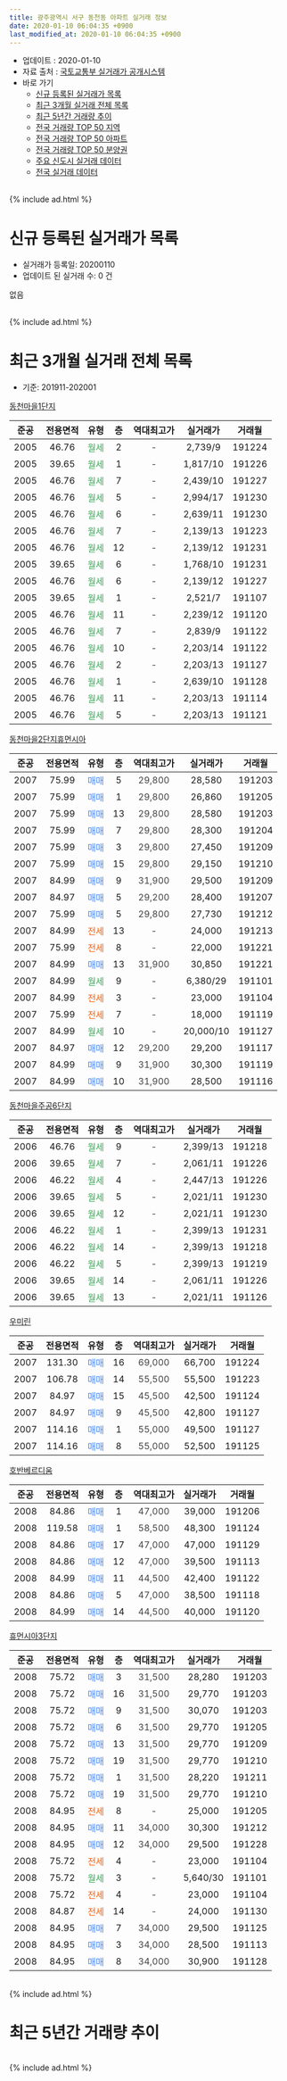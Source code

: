 ```yaml
---
title: 광주광역시 서구 동천동 아파트 실거래 정보
date: 2020-01-10 06:04:35 +0900
last_modified_at: 2020-01-10 06:04:35 +0900
---
```


* 업데이트 : 2020-01-10
* 자료 출처 : [국토교통부 실거래가 공개시스템](http://rt.molit.go.kr)
* 바로 가기
    * [신규 등록된 실거래가 목록](#신규-등록된-실거래가-목록)
    * [최근 3개월 실거래 전체 목록](#최근-3개월-실거래-전체-목록)
    * [최근 5년간 거래량 추이](#최근-5년간-거래량-추이)
    * [전국 거래량 TOP 50 지역](https://inasie.github.io/apt-trade-info/최근-3개월-전국에서-가장-거래가-많이-발생한-지역)
    * [전국 거래량 TOP 50 아파트](https://inasie.github.io/apt-trade-info/최근-3개월-전국에서-가장-거래가-많이-발생한-아파트)
    * [전국 거래량 TOP 50 분양권](https://inasie.github.io/apt-trade-info/최근-3개월-전국에서-가장-거래가-많이-발생한-분양권)
    * [주요 신도시 실거래 데이터](https://inasie.github.io/apt-trade-info/주요-신도시)
    * [전국 실거래 데이터](https://inasie.github.io/apt-trade-info/전국)
<br>
{% include ad.html %}
<br>

# 신규 등록된 실거래가 목록
* 실거래가 등록일: 20200110
* 업데이트 된 실거래 수: 0 건

없음

<br>
{% include ad.html %}
<br>

# 최근 3개월 실거래 전체 목록
* 기준: 201911-202001


[동천마을1단지](https://search.naver.com/search.naver?query=%EA%B4%91%EC%A3%BC%EA%B4%91%EC%97%AD%EC%8B%9C+%EC%84%9C%EA%B5%AC+%EB%8F%99%EC%B2%9C%EB%8F%99+%EB%8F%99%EC%B2%9C%EB%A7%88%EC%9D%841%EB%8B%A8%EC%A7%80)

|준공|전용면적|유형|층|역대최고가|실거래가|거래월|
|:---:|:---:|:---:|:---:|:---:|:---:|:---:|
|2005|46.76|<span style="color:#34a853">월세</span>|2|<span style="color:#444444">-</span>|2,739/9|191224|
|2005|39.65|<span style="color:#34a853">월세</span>|1|<span style="color:#444444">-</span>|1,817/10|191226|
|2005|46.76|<span style="color:#34a853">월세</span>|7|<span style="color:#444444">-</span>|2,439/10|191227|
|2005|46.76|<span style="color:#34a853">월세</span>|5|<span style="color:#444444">-</span>|2,994/17|191230|
|2005|46.76|<span style="color:#34a853">월세</span>|6|<span style="color:#444444">-</span>|2,639/11|191230|
|2005|46.76|<span style="color:#34a853">월세</span>|7|<span style="color:#444444">-</span>|2,139/13|191223|
|2005|46.76|<span style="color:#34a853">월세</span>|12|<span style="color:#444444">-</span>|2,139/12|191231|
|2005|39.65|<span style="color:#34a853">월세</span>|6|<span style="color:#444444">-</span>|1,768/10|191231|
|2005|46.76|<span style="color:#34a853">월세</span>|6|<span style="color:#444444">-</span>|2,139/12|191227|
|2005|39.65|<span style="color:#34a853">월세</span>|1|<span style="color:#444444">-</span>|2,521/7|191107|
|2005|46.76|<span style="color:#34a853">월세</span>|11|<span style="color:#444444">-</span>|2,239/12|191120|
|2005|46.76|<span style="color:#34a853">월세</span>|7|<span style="color:#444444">-</span>|2,839/9|191122|
|2005|46.76|<span style="color:#34a853">월세</span>|10|<span style="color:#444444">-</span>|2,203/14|191122|
|2005|46.76|<span style="color:#34a853">월세</span>|2|<span style="color:#444444">-</span>|2,203/13|191127|
|2005|46.76|<span style="color:#34a853">월세</span>|1|<span style="color:#444444">-</span>|2,639/10|191128|
|2005|46.76|<span style="color:#34a853">월세</span>|11|<span style="color:#444444">-</span>|2,203/13|191114|
|2005|46.76|<span style="color:#34a853">월세</span>|5|<span style="color:#444444">-</span>|2,203/13|191121|

[동천마을2단지휴먼시아](https://search.naver.com/search.naver?query=%EA%B4%91%EC%A3%BC%EA%B4%91%EC%97%AD%EC%8B%9C+%EC%84%9C%EA%B5%AC+%EB%8F%99%EC%B2%9C%EB%8F%99+%EB%8F%99%EC%B2%9C%EB%A7%88%EC%9D%842%EB%8B%A8%EC%A7%80%ED%9C%B4%EB%A8%BC%EC%8B%9C%EC%95%84)

|준공|전용면적|유형|층|역대최고가|실거래가|거래월|
|:---:|:---:|:---:|:---:|:---:|:---:|:---:|
|2007|75.99|<span style="color:#4285f3">매매</span>|5|<span style="color:#444444">29,800</span>|28,580|191203|
|2007|75.99|<span style="color:#4285f3">매매</span>|1|<span style="color:#444444">29,800</span>|26,860|191205|
|2007|75.99|<span style="color:#4285f3">매매</span>|13|<span style="color:#444444">29,800</span>|28,580|191203|
|2007|75.99|<span style="color:#4285f3">매매</span>|7|<span style="color:#444444">29,800</span>|28,300|191204|
|2007|75.99|<span style="color:#4285f3">매매</span>|3|<span style="color:#444444">29,800</span>|27,450|191209|
|2007|75.99|<span style="color:#4285f3">매매</span>|15|<span style="color:#444444">29,800</span>|29,150|191210|
|2007|84.99|<span style="color:#4285f3">매매</span>|9|<span style="color:#444444">31,900</span>|29,500|191209|
|2007|84.97|<span style="color:#4285f3">매매</span>|5|<span style="color:#444444">29,200</span>|28,400|191207|
|2007|75.99|<span style="color:#4285f3">매매</span>|5|<span style="color:#444444">29,800</span>|27,730|191212|
|2007|84.99|<span style="color:#ff5a00">전세</span>|13|<span style="color:#444444">-</span>|24,000|191213|
|2007|75.99|<span style="color:#ff5a00">전세</span>|8|<span style="color:#444444">-</span>|22,000|191221|
|2007|84.99|<span style="color:#4285f3">매매</span>|13|<span style="color:#444444">31,900</span>|30,850|191221|
|2007|84.99|<span style="color:#34a853">월세</span>|9|<span style="color:#444444">-</span>|6,380/29|191101|
|2007|84.99|<span style="color:#ff5a00">전세</span>|3|<span style="color:#444444">-</span>|23,000|191104|
|2007|75.99|<span style="color:#ff5a00">전세</span>|7|<span style="color:#444444">-</span>|18,000|191119|
|2007|84.99|<span style="color:#34a853">월세</span>|10|<span style="color:#444444">-</span>|20,000/10|191127|
|2007|84.97|<span style="color:#4285f3">매매</span>|12|<span style="color:#444444">29,200</span>|29,200|191117|
|2007|84.99|<span style="color:#4285f3">매매</span>|9|<span style="color:#444444">31,900</span>|30,300|191119|
|2007|84.99|<span style="color:#4285f3">매매</span>|10|<span style="color:#444444">31,900</span>|28,500|191116|

[동천마을주공6단지](https://search.naver.com/search.naver?query=%EA%B4%91%EC%A3%BC%EA%B4%91%EC%97%AD%EC%8B%9C+%EC%84%9C%EA%B5%AC+%EB%8F%99%EC%B2%9C%EB%8F%99+%EB%8F%99%EC%B2%9C%EB%A7%88%EC%9D%84%EC%A3%BC%EA%B3%B56%EB%8B%A8%EC%A7%80)

|준공|전용면적|유형|층|역대최고가|실거래가|거래월|
|:---:|:---:|:---:|:---:|:---:|:---:|:---:|
|2006|46.76|<span style="color:#34a853">월세</span>|9|<span style="color:#444444">-</span>|2,399/13|191218|
|2006|39.65|<span style="color:#34a853">월세</span>|7|<span style="color:#444444">-</span>|2,061/11|191226|
|2006|46.22|<span style="color:#34a853">월세</span>|4|<span style="color:#444444">-</span>|2,447/13|191226|
|2006|39.65|<span style="color:#34a853">월세</span>|5|<span style="color:#444444">-</span>|2,021/11|191230|
|2006|39.65|<span style="color:#34a853">월세</span>|12|<span style="color:#444444">-</span>|2,021/11|191230|
|2006|46.22|<span style="color:#34a853">월세</span>|1|<span style="color:#444444">-</span>|2,399/13|191231|
|2006|46.22|<span style="color:#34a853">월세</span>|14|<span style="color:#444444">-</span>|2,399/13|191218|
|2006|46.22|<span style="color:#34a853">월세</span>|5|<span style="color:#444444">-</span>|2,399/13|191219|
|2006|39.65|<span style="color:#34a853">월세</span>|14|<span style="color:#444444">-</span>|2,061/11|191226|
|2006|39.65|<span style="color:#34a853">월세</span>|13|<span style="color:#444444">-</span>|2,021/11|191126|


<script async src="//pagead2.googlesyndication.com/pagead/js/adsbygoogle.js"></script>
<!-- 기본 -->
<ins class="adsbygoogle"
     style="display:block"
     data-ad-client="ca-pub-2446590836940007"
     data-ad-slot="1659523306"
     data-ad-format="auto"
     data-full-width-responsive="true"></ins>
<script>
(adsbygoogle = window.adsbygoogle || []).push({});
</script>


[우미린](https://search.naver.com/search.naver?query=%EA%B4%91%EC%A3%BC%EA%B4%91%EC%97%AD%EC%8B%9C+%EC%84%9C%EA%B5%AC+%EB%8F%99%EC%B2%9C%EB%8F%99+%EC%9A%B0%EB%AF%B8%EB%A6%B0)

|준공|전용면적|유형|층|역대최고가|실거래가|거래월|
|:---:|:---:|:---:|:---:|:---:|:---:|:---:|
|2007|131.30|<span style="color:#4285f3">매매</span>|16|<span style="color:#444444">69,000</span>|66,700|191224|
|2007|106.78|<span style="color:#4285f3">매매</span>|14|<span style="color:#444444">55,500</span>|55,500|191223|
|2007|84.97|<span style="color:#4285f3">매매</span>|15|<span style="color:#444444">45,500</span>|42,500|191124|
|2007|84.97|<span style="color:#4285f3">매매</span>|9|<span style="color:#444444">45,500</span>|42,800|191127|
|2007|114.16|<span style="color:#4285f3">매매</span>|1|<span style="color:#444444">55,000</span>|49,500|191127|
|2007|114.16|<span style="color:#4285f3">매매</span>|8|<span style="color:#444444">55,000</span>|52,500|191125|

[호반베르디움](https://search.naver.com/search.naver?query=%EA%B4%91%EC%A3%BC%EA%B4%91%EC%97%AD%EC%8B%9C+%EC%84%9C%EA%B5%AC+%EB%8F%99%EC%B2%9C%EB%8F%99+%ED%98%B8%EB%B0%98%EB%B2%A0%EB%A5%B4%EB%94%94%EC%9B%80)

|준공|전용면적|유형|층|역대최고가|실거래가|거래월|
|:---:|:---:|:---:|:---:|:---:|:---:|:---:|
|2008|84.86|<span style="color:#4285f3">매매</span>|1|<span style="color:#444444">47,000</span>|39,000|191206|
|2008|119.58|<span style="color:#4285f3">매매</span>|1|<span style="color:#444444">58,500</span>|48,300|191124|
|2008|84.86|<span style="color:#4285f3">매매</span>|17|<span style="color:#444444">47,000</span>|47,000|191129|
|2008|84.86|<span style="color:#4285f3">매매</span>|12|<span style="color:#444444">47,000</span>|39,500|191113|
|2008|84.99|<span style="color:#4285f3">매매</span>|11|<span style="color:#444444">44,500</span>|42,400|191122|
|2008|84.86|<span style="color:#4285f3">매매</span>|5|<span style="color:#444444">47,000</span>|38,500|191118|
|2008|84.99|<span style="color:#4285f3">매매</span>|14|<span style="color:#444444">44,500</span>|40,000|191120|

[휴먼시아3단지](https://search.naver.com/search.naver?query=%EA%B4%91%EC%A3%BC%EA%B4%91%EC%97%AD%EC%8B%9C+%EC%84%9C%EA%B5%AC+%EB%8F%99%EC%B2%9C%EB%8F%99+%ED%9C%B4%EB%A8%BC%EC%8B%9C%EC%95%843%EB%8B%A8%EC%A7%80)

|준공|전용면적|유형|층|역대최고가|실거래가|거래월|
|:---:|:---:|:---:|:---:|:---:|:---:|:---:|
|2008|75.72|<span style="color:#4285f3">매매</span>|3|<span style="color:#444444">31,500</span>|28,280|191203|
|2008|75.72|<span style="color:#4285f3">매매</span>|16|<span style="color:#444444">31,500</span>|29,770|191203|
|2008|75.72|<span style="color:#4285f3">매매</span>|9|<span style="color:#444444">31,500</span>|30,070|191203|
|2008|75.72|<span style="color:#4285f3">매매</span>|6|<span style="color:#444444">31,500</span>|29,770|191205|
|2008|75.72|<span style="color:#4285f3">매매</span>|13|<span style="color:#444444">31,500</span>|29,770|191209|
|2008|75.72|<span style="color:#4285f3">매매</span>|19|<span style="color:#444444">31,500</span>|29,770|191210|
|2008|75.72|<span style="color:#4285f3">매매</span>|1|<span style="color:#444444">31,500</span>|28,220|191211|
|2008|75.72|<span style="color:#4285f3">매매</span>|19|<span style="color:#444444">31,500</span>|29,770|191210|
|2008|84.95|<span style="color:#ff5a00">전세</span>|8|<span style="color:#444444">-</span>|25,000|191205|
|2008|84.95|<span style="color:#4285f3">매매</span>|11|<span style="color:#444444">34,000</span>|30,300|191212|
|2008|84.95|<span style="color:#4285f3">매매</span>|12|<span style="color:#444444">34,000</span>|29,500|191228|
|2008|75.72|<span style="color:#ff5a00">전세</span>|4|<span style="color:#444444">-</span>|23,000|191104|
|2008|75.72|<span style="color:#34a853">월세</span>|3|<span style="color:#444444">-</span>|5,640/30|191101|
|2008|75.72|<span style="color:#ff5a00">전세</span>|4|<span style="color:#444444">-</span>|23,000|191104|
|2008|84.87|<span style="color:#ff5a00">전세</span>|14|<span style="color:#444444">-</span>|24,000|191130|
|2008|84.95|<span style="color:#4285f3">매매</span>|7|<span style="color:#444444">34,000</span>|29,500|191125|
|2008|84.95|<span style="color:#4285f3">매매</span>|3|<span style="color:#444444">34,000</span>|28,500|191113|
|2008|84.95|<span style="color:#4285f3">매매</span>|8|<span style="color:#444444">34,000</span>|30,900|191128|


<br>
{% include ad.html %}
<br>

# 최근 5년간 거래량 추이


<div style="width:100%;">
    <canvas id="deal_progress" height="200"></canvas>
</div>

<script>
new Chart(document.getElementById("deal_progress"), {
    type: 'line',
    data: {
        labels: ['201501','201502','201503','201504','201505','201506','201507','201508','201509','201510','201511','201512','201601','201602','201603','201604','201605','201606','201607','201608','201609','201610','201611','201612','201701','201702','201703','201704','201705','201706','201707','201708','201709','201710','201711','201712','201801','201802','201803','201804','201805','201806','201807','201808','201809','201810','201811','201812','201901','201902','201903','201904','201905','201906','201907','201908','201909','201910','201911','201912','202001'],
        datasets: [{
            label: '매매',
            pointRadius: 1,
            data: [24, 16, 22, 15, 14, 9, 17, 20, 14, 16, 21, 14, 11, 10, 15, 12, 21, 10, 19, 15, 17, 27, 21, 12, 12, 15, 23, 20, 21, 19, 17, 12, 25, 12, 17, 22, 21, 13, 22, 19, 21, 18, 16, 24, 26, 18, 16, 10, 6, 8, 4, 7, 4, 8, 10, 6, 14, 15, 16, 23, 0],
            borderColor: "rgba(255, 201, 14, 1)",
            backgroundColor: "rgba(255, 201, 14, 0.5)",
            fill: false,
            lineTension: 0
        },{
            label: '전월세',
            pointRadius: 1,
            data: [15, 11, 8, 14, 10, 22, 13, 12, 9, 11, 8, 14, 46, 33, 17, 14, 12, 24, 17, 24, 16, 72, 16, 18, 23, 16, 21, 12, 17, 12, 22, 16, 13, 15, 8, 16, 58, 25, 14, 18, 22, 14, 22, 20, 13, 66, 25, 23, 25, 14, 14, 19, 22, 23, 29, 12, 13, 20, 17, 21, 0],
            borderColor: "rgba(0, 141, 185, 1)",
            backgroundColor: "rgba(0, 141, 185, 0.5)",
            fill: false,
            lineTension: 0
        }
        ]
    },
    options: {
        responsive: true,
        title: {
            display: false
        },
        tooltips: {
            mode: 'index',
            intersect: false
        },
        hover: {
            mode: 'nearest',
            intersect: true
        },
        scales: {
            xAxes: [{
                display: true,
                scaleLabel: {
                    display: true,
                    labelString: '년/월'
                }
            }],
            yAxes: [{
                display: true,
                ticks: {
                    suggestedMin: 0,
                },
                scaleLabel: {
                    display: true,
                    labelString: '실거래 수'
                }
            }]
        }
    }
});

</script>


<br>
{% include ad.html %}
<br>

